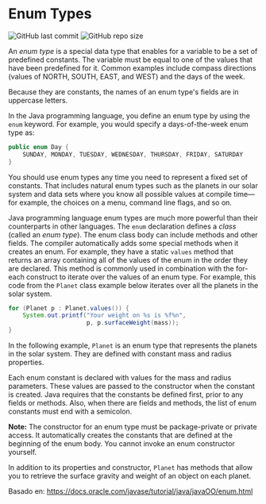 # Enum Types

![GitHub last commit](https://img.shields.io/github/last-commit/sanchezih/enums-java)
![GitHub repo size](https://img.shields.io/github/repo-size/sanchezih/enums-java)

An  _enum type_  is a special data type that enables for a variable to be a set of predefined constants. The variable must be equal to one of the values that have been predefined for it. Common examples include compass directions (values of NORTH, SOUTH, EAST, and WEST) and the days of the week.

Because they are constants, the names of an enum type's fields are in uppercase letters.

In the Java programming language, you define an enum type by using the  `enum`  keyword. For example, you would specify a days-of-the-week enum type as:

```java
public enum Day {
    SUNDAY, MONDAY, TUESDAY, WEDNESDAY, THURSDAY, FRIDAY, SATURDAY 
}
```

You should use enum types any time you need to represent a fixed set of constants. That includes natural enum types such as the planets in our solar system and data sets where you know all possible values at compile time—for example, the choices on a menu, command line flags, and so on.

Java programming language enum types are much more powerful than their counterparts in other languages. The  `enum`  declaration defines a  _class_  (called an  _enum type_). The enum class body can include methods and other fields. The compiler automatically adds some special methods when it creates an enum. For example, they have a static  `values`  method that returns an array containing all of the values of the enum in the order they are declared. This method is commonly used in combination with the for-each construct to iterate over the values of an enum type. For example, this code from the  `Planet`  class example below iterates over all the planets in the solar system.

```java
for (Planet p : Planet.values()) {
    System.out.printf("Your weight on %s is %f%n",
                      p, p.surfaceWeight(mass));
}
```

In the following example, `Planet` is an enum type that represents the planets in the solar system. They are defined with constant mass and radius properties.

Each enum constant is declared with values for the mass and radius parameters. These values are passed to the constructor when the constant is created. Java requires that the constants be defined first, prior to any fields or methods. Also, when there are fields and methods, the list of enum constants must end with a semicolon.

**Note:** The constructor for an enum type must be package-private or private access. It automatically creates the constants that are defined at the beginning of the enum body. You cannot invoke an enum constructor yourself.

In addition to its properties and constructor, `Planet` has methods that allow you to retrieve the surface gravity and weight of an object on each planet.

Basado en: https://docs.oracle.com/javase/tutorial/java/javaOO/enum.html